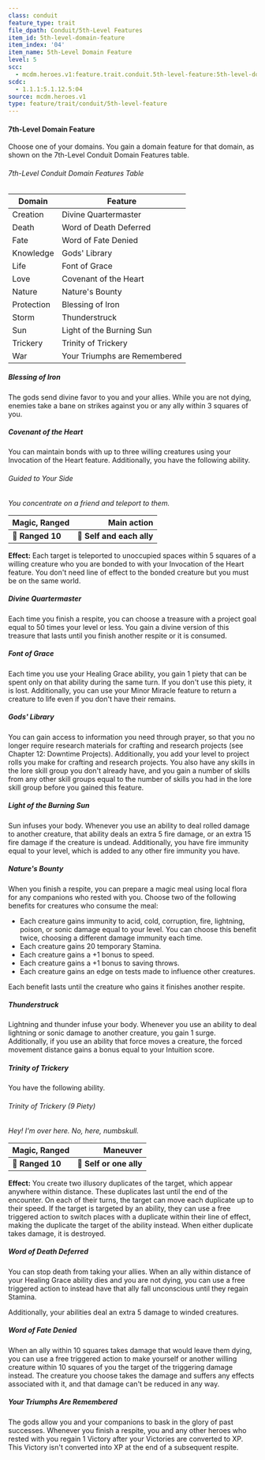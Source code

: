 ```yaml
---
class: conduit
feature_type: trait
file_dpath: Conduit/5th-Level Features
item_id: 5th-level-domain-feature
item_index: '04'
item_name: 5th-Level Domain Feature
level: 5
scc:
  - mcdm.heroes.v1:feature.trait.conduit.5th-level-feature:5th-level-domain-feature
scdc:
  - 1.1.1:5.1.12.5:04
source: mcdm.heroes.v1
type: feature/trait/conduit/5th-level-feature
---
```


#### 7th-Level Domain Feature

Choose one of your domains. You gain a domain feature for that domain, as shown on the 7th-Level Conduit Domain Features table.

###### 7th-Level Conduit Domain Features Table

| Domain     | Feature                      |
| ---------- | ---------------------------- |
| Creation   | Divine Quartermaster         |
| Death      | Word of Death Deferred       |
| Fate       | Word of Fate Denied          |
| Knowledge  | Gods' Library                |
| Life       | Font of Grace                |
| Love       | Covenant of the Heart        |
| Nature     | Nature's Bounty              |
| Protection | Blessing of Iron             |
| Storm      | Thunderstruck                |
| Sun        | Light of the Burning Sun     |
| Trickery   | Trinity of Trickery          |
| War        | Your Triumphs are Remembered |

##### Blessing of Iron

The gods send divine favor to you and your allies. While you are not dying, enemies take a bane on strikes against you or any ally within 3 squares of you.

##### Covenant of the Heart

You can maintain bonds with up to three willing creatures using your Invocation of the Heart feature. Additionally, you have the following ability.

###### Guided to Your Side

*You concentrate on a friend and teleport to them.*

| **Magic, Ranged** |           **Main action** |
| ----------------- | ------------------------: |
| **📏 Ranged 10**  | **🎯 Self and each ally** |

**Effect:** Each target is teleported to unoccupied spaces within 5 squares of a willing creature who you are bonded to with your Invocation of the Heart feature. You don't need line of effect to the bonded creature but you must be on the same world.

##### Divine Quartermaster

Each time you finish a respite, you can choose a treasure with a project goal equal to 50 times your level or less. You gain a divine version of this treasure that lasts until you finish another respite or it is consumed.

##### Font of Grace

Each time you use your Healing Grace ability, you gain 1 piety that can be spent only on that ability during the same turn. If you don't use this piety, it is lost. Additionally, you can use your Minor Miracle feature to return a creature to life even if you don't have their remains.

##### Gods' Library

You can gain access to information you need through prayer, so that you no longer require research materials for crafting and research projects (see Chapter 12: Downtime Projects). Additionally, you add your level to project rolls you make for crafting and research projects. You also have any skills in the lore skill group you don't already have, and you gain a number of skills from any other skill groups equal to the number of skills you had in the lore skill group before you gained this feature.

##### Light of the Burning Sun

Sun infuses your body. Whenever you use an ability to deal rolled damage to another creature, that ability deals an extra 5 fire damage, or an extra 15 fire damage if the creature is undead. Additionally, you have fire immunity equal to your level, which is added to any other fire immunity you have.

##### Nature's Bounty

When you finish a respite, you can prepare a magic meal using local flora for any companions who rested with you. Choose two of the following benefits for creatures who consume the meal:

- Each creature gains immunity to acid, cold, corruption, fire, lightning, poison, or sonic damage equal to your level. You can choose this benefit twice, choosing a different damage immunity each time.
- Each creature gains 20 temporary Stamina.
- Each creature gains a +1 bonus to speed.
- Each creature gains a +1 bonus to saving throws.
- Each creature gains an edge on tests made to influence other creatures.

Each benefit lasts until the creature who gains it finishes another respite.

##### Thunderstruck

Lightning and thunder infuse your body. Whenever you use an ability to deal lightning or sonic damage to another creature, you gain 1 surge. Additionally, if you use an ability that force moves a creature, the forced movement distance gains a bonus equal to your Intuition score.

##### Trinity of Trickery

You have the following ability.

###### Trinity of Trickery (9 Piety)

*Hey! I'm over here. No, here, numbskull.*

| **Magic, Ranged** |            **Maneuver** |
| ----------------- | ----------------------: |
| **📏 Ranged 10**  | **🎯 Self or one ally** |

**Effect:** You create two illusory duplicates of the target, which appear anywhere within distance. These duplicates last until the end of the encounter. On each of their turns, the target can move each duplicate up to their speed. If the target is targeted by an ability, they can use a free triggered action to switch places with a duplicate within their line of effect, making the duplicate the target of the ability instead. When either duplicate takes damage, it is destroyed.

##### Word of Death Deferred

You can stop death from taking your allies. When an ally within distance of your Healing Grace ability dies and you are not dying, you can use a free triggered action to instead have that ally fall unconscious until they regain Stamina.

Additionally, your abilities deal an extra 5 damage to winded creatures.

##### Word of Fate Denied

When an ally within 10 squares takes damage that would leave them dying, you can use a free triggered action to make yourself or another willing creature within 10 squares of you the target of the triggering damage instead. The creature you choose takes the damage and suffers any effects associated with it, and that damage can't be reduced in any way.

##### Your Triumphs Are Remembered

The gods allow you and your companions to bask in the glory of past successes. Whenever you finish a respite, you and any other heroes who rested with you regain 1 Victory after your Victories are converted to XP. This Victory isn't converted into XP at the end of a subsequent respite.
